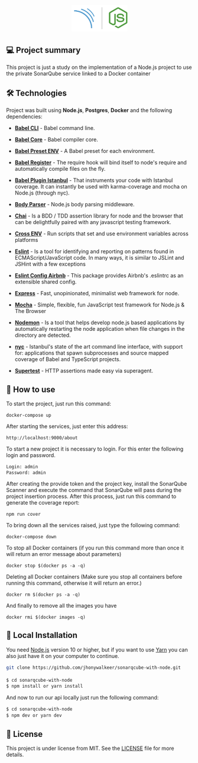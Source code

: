 <h1 align="center">
    <img width="30%"  alt="Icon Repo" title="
SonarQube with Node" src="./app/assets/repository/icon-repo-sonarnode.svg" />
</h1>

## 💻 Project summary

This project is just a study on the implementation of a Node.js project to use the private SonarQube service linked to a Docker container

## 🛠 Technologies

Project was built using **Node.js**, **Postgres**, **Docker** and the following dependencies:

- **[Babel CLI](https://www.npmjs.com/package/apollo-server-express)** - Babel command line.

- **[Babel Core](https://www.npmjs.com/package/@babel/core)** - Babel compiler core.

- **[Babel Preset ENV](https://www.npmjs.com/package/@babel/preset-env)** - A Babel preset for each environment.

- **[Babel Register](https://www.npmjs.com/package/@babel/core)** - The require hook will bind itself to node's require and automatically compile files on the fly.

- **[Babel Plugin Istanbul](https://www.npmjs.com/package/babel-plugin-istanbul/v/6.1.1)** - That instruments your code with Istanbul coverage. It can instantly be used with karma-coverage and mocha on Node.js (through nyc).

- **[Body Parser](https://www.npmjs.com/package/body-parser)** - Node.js body parsing middleware.

- **[Chai](https://www.npmjs.com/package/chai)** - Is a BDD / TDD assertion library for node and the browser that can be delightfully paired with any javascript testing framework.

- **[Cross ENV](https://www.npmjs.com/package/cross-env)** - Run scripts that set and use environment variables across platforms

- **[Eslint](https://www.npmjs.com/package/eslint)** - Is a tool for identifying and reporting on patterns found in ECMAScript/JavaScript code. In many ways, it is similar to JSLint and JSHint with a few exceptions

- **[Eslint Config Airbnb](https://www.npmjs.com/package/eslint-config-airbnb)** - This package provides Airbnb's .eslintrc as an extensible shared config.

- **[Express](https://www.npmjs.com/package/express)** - Fast, unopinionated, minimalist web framework for node.

- **[Mocha](https://www.npmjs.com/package/mocha)** - Simple, flexible, fun JavaScript test framework for Node.js & The Browser

- **[Nodemon](https://www.npmjs.com/package/nodemon)** - Is a tool that helps develop node.js based applications by automatically restarting the node application when file changes in the directory are detected.

- **[nyc](https://www.npmjs.com/package/nyc)** - Istanbul's state of the art command line interface, with support for: applications that spawn subprocesses and source mapped coverage of Babel and TypeScript projects.

- **[Supertest](https://www.npmjs.com/package/supertest)** - HTTP assertions made easy via superagent.

## 📑 How to use

To start the project, just run this command:

```
docker-compose up
```

After starting the services, just enter this address:

```
http://localhost:9000/about
```

To start a new project it is necessary to login. For this enter the following login and password.

```
Login: admin
Password: admin
```

After creating the provide token and the project key, install the SonarQube Scanner and execute the command that SonarQube will pass during the project insertion process. After this process, just run this command to generate the coverage report:

```
npm run cover
```

To bring down all the services raised, just type the following command:

```
docker-compose down
```

To stop all Docker containers (if you run this command more than once it will return an error message about parameters)

```
docker stop $(docker ps -a -q)
```

Deleting all Docker containers (Make sure you stop all containers before running this command, otherwise it will return an error.)

```
docker rm $(docker ps -a -q)
```

And finally to remove all the images you have

```
docker rmi $(docker images -q)
```

## 🔨 Local Installation

You need [Node.js](https://nodejs.org) version 10 or higher, but if you want to use [Yarn](https://yarnpkg.com/) you can also just have it on your computer to continue.

```bash
git clone https://github.com/jhonywalkeer/sonarqcube-with-node.git

$ cd sonarqcube-with-node
$ npm install or yarn install
```

And now to run our api locally just run the following command:

```bash
$ cd sonarqcube-with-node
$ npm dev or yarn dev
```

## 📖 License

This project is under license from MIT. See the [LICENSE](LICENSE.md) file for more details.

